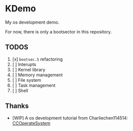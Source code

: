 # KDemo

My os development demo.

For now, there is only a bootsector in this repository.

## TODOS

1. [x] `bootsec.S` refactoring
2. [ ] Interupts
3. [ ] Kernel library
4. [ ] Memory management
5. [ ] File system
6. [ ] Task management
7. [ ] Shell

## Thanks

- [WIP] A os development tutorial from Charliechen114514: [CCOperateSystem](https://github.com/Charliechen114514/CCOperateSystem)